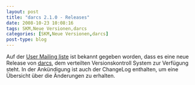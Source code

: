 ```yaml
---
layout: post
title: "darcs 2.1.0 - Releases"
date: 2008-10-23 10:08:16
tags: SKM,Neue Versionen,darcs
categories: [SKM,Neue Versionen,darcs]
post-type: blog
---
```

Auf der <a href="http://lists.osuosl.org/pipermail/darcs-users/2008-October/014505.html">User Mailing liste</a> ist bekannt gegeben worden, dass es eine neue Release von <a href="http://darcs.net/">darcs</a>, dem verteilten Versionskontroll System zur Verfügung steht. In der Ankündigung ist auch der ChangeLog enthalten, um eine Übersicht über die Änderungen zu erhalten.


